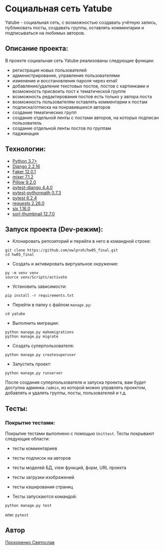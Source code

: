 # Социальная сеть Yatube
Yatube - социальная сеть, с возможностью создавать учётную запись, публиковать посты, создавать группы, оставлять комментарии 
и подписываться на любимых авторов.

## Описание проекта:
В проекте социальная сеть Yatube реализованы следующие функции:

- регистрация новых пользователей
- администрирование, управление пользователями
- изменение и восстановления пароля через email
- добавление/удаление текстовых постов, постов с картинками и возможность присвоить пост к тематической группе
- возможность редактирования постов есть только у автора поста
- возможность пользователям оставлять комментарии к постам
- подписка/отписка на понравившихся авторов
- создание тематических групп
- создание отдельной ленты с постами авторов, на которых подписан пользователь
- создание отдельной ленты постов по группам
- паджинация

## Технологии:

- [Python 3.7+](https://www.python.org/downloads/)
- [Django 2.2.16](https://www.djangoproject.com/download/)
- [Faker 12.0.1](https://pypi.org/project/Faker/)
- [mixer 7.1.2](https://pypi.org/project/mixer/)
- [Pillow 9.2.0](https://pypi.org/project/Pillow/)
- [pytest-django 4.4.0](https://pypi.org/project/pytest-django/)
- [pytest-pythonpath 0.7.3](https://pypi.org/project/pytest-pythonpath/)
- [pytest 6.2.4](https://pypi.org/project/pytest/)
- [requests 2.26.0](https://pypi.org/project/requests/)
- [six 1.16.0](https://pypi.org/project/six/)
- [sorl-thumbnail 12.7.0](https://pypi.org/project/sorl-thumbnail/)

## Запуск проекта (Dev-режим):

- Клонировать репозиторий и перейти в него в командной строке:
```
git clone https://github.com/owlproh/hw05_final.git
cd hw05_final
```

- Cоздать и активировать виртуальное окружение:
```
py -m venv venv
source venv/Scripts/activate
```

- Установить зависимости:
```
pip install -r requirements.txt
```

- Перейти в папку с файлом ```manage.py```:
```
cd yatube
```

- Выполнить миграции:
```
python manage.py makemigrations
python manage.py migrate
```

- Создать суперпользователя:
```
python manage.py createsuperuser
```
- Запустить проект:
```
python manage.py runserver
```

После создания суперпользователя и запуска проекта, вам будет доступна админка
```/admin```, из которой можно управлять проектом, добавлять и удалять группы, посты,
пользователей и т.д.

## Тесты:

### Покрытие тестами:

Покрытие тестами выполнено с помощью ```Unittest```. 
Тесты покрывают следующие области:
- тесты комментариев
- тесты подписок на авторов
- тесты моделей БД, view функций, форм, URL проекта
- тесты загрузки изображений
- тесты кэширования страниц

- Тесты запускаются командой:
```
python manage.py test
```
или: ```pytest```

## Автор
[Прохоренко Святослав](http://github.com/owlproh)
